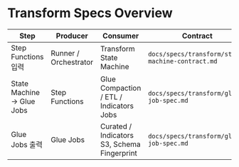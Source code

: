 # Transform Specs Overview

| Step                      | Producer              | Consumer                                    | Contract                                         |
| ------------------------- | --------------------- | ------------------------------------------- | ------------------------------------------------ |
| Step Functions 입력       | Runner / Orchestrator | Transform State Machine                     | `docs/specs/transform/state-machine-contract.md` |
| State Machine → Glue Jobs | Step Functions        | Glue Compaction / ETL / Indicators Jobs     | `docs/specs/transform/glue-job-spec.md`          |
| Glue Jobs 출력            | Glue Jobs             | Curated / Indicators S3, Schema Fingerprint | `docs/specs/transform/glue-job-spec.md`          |
